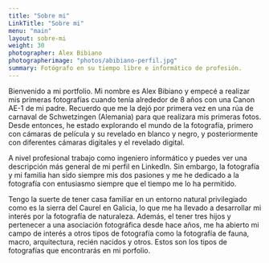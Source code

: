 ```yaml
---
title: "Sobre mi"
LinkTitle: "Sobre mi"
menu: "main"
layout: sobre-mi
weight: 30
photographer: Alex Bibiano
photographerimage: "photos/abibiano-perfil.jpg"
summary: Fotógrafo en su tiempo libre e informático de profesión.
---
```

Bienvenido a mi portfolio. Mi nombre es Alex Bibiano y empecé a realizar mis primeras fotografías cuando tenía alrededor de 8 años con una Canon AE-1 de mi padre. Recuerdo que me la dejó por primera vez en una rúa de carnaval de Schwetzingen (Alemania) para que realizara mis primeras fotos. Desde entonces, he estado explorando el mundo de la fotografía, primero con cámaras de película y su revelado en blanco y negro, y posteriormente con diferentes cámaras digitales y el revelado digital.

A nivel profesional trabajo como ingeniero informático y puedes ver una descripción más general de mi perfil en LinkedIn. Sin embargo, la fotografía y mi familia han sido siempre mis dos pasiones y me he dedicado a la fotografía con entusiasmo siempre que el tiempo me lo ha permitido.

Tengo la suerte de tener casa familiar en un entorno natural privilegiado como es la sierra del Caurel en Galicia, lo que me ha llevado a desarrollar mi interés por la fotografía de naturaleza. Además, el tener tres hijos y pertenecer a una asociación fotográfica desde hace años, me ha abierto mi campo de interés a otros tipos de fotografía como la fotografía de fauna, macro, arquitectura, recién nacidos y otros. Estos son los tipos de fotografías que encontrarás en mi porfolio.
